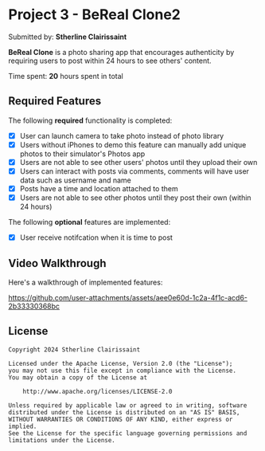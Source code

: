 # Project 3 - BeReal Clone2

Submitted by: **Stherline Clairissaint**

**BeReal Clone** is a photo sharing app that encourages authenticity by requiring users to post within 24 hours to see others' content.

Time spent: **20** hours spent in total

## Required Features

The following **required** functionality is completed:

- [x] User can launch camera to take photo instead of photo library
- [x] Users without iPhones to demo this feature can manually add unique photos to their simulator's Photos app
- [x] Users are not able to see other users' photos until they upload their own
- [x] Users can interact with posts via comments, comments will have user data such as username and name
- [x] Posts have a time and location attached to them
- [x] Users are not able to see other photos until they post their own (within 24 hours)

The following **optional** features are implemented:

- [x] User receive notifcation when it is time to post

## Video Walkthrough

Here's a walkthrough of implemented features:

https://github.com/user-attachments/assets/aee0e60d-1c2a-4f1c-acd6-2b33330368bc


## License

    Copyright 2024 Stherline Clairissaint

    Licensed under the Apache License, Version 2.0 (the "License");
    you may not use this file except in compliance with the License.
    You may obtain a copy of the License at

        http://www.apache.org/licenses/LICENSE-2.0

    Unless required by applicable law or agreed to in writing, software
    distributed under the License is distributed on an "AS IS" BASIS,
    WITHOUT WARRANTIES OR CONDITIONS OF ANY KIND, either express or implied.
    See the License for the specific language governing permissions and
    limitations under the License.



